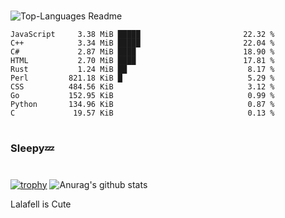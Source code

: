 #

![Top-Languages Readme](https://github.com/MogsFriend/MogsFriend/workflows/Top-Languages%20Readme/badge.svg)

<!--START_SECTION:top_language-->
```text
JavaScript     3.38 MiB █████                       22.32 %
C++            3.34 MiB █████                       22.04 %
C#             2.87 MiB ████                        18.90 %
HTML           2.70 MiB ████                        17.81 %
Rust           1.24 MiB ██                           8.17 %
Perl         821.18 KiB █                            5.29 %
CSS          484.56 KiB                              3.12 %
Go           152.95 KiB                              0.99 %
Python       134.96 KiB                              0.87 %
C             19.57 KiB                              0.13 %
```
<!--END_SECTION:top_language-->

#
### Sleepy💤
#
[![trophy](https://github-profile-trophy.vercel.app/?username=MogsFriend&theme=onedark)](https://github.com/ryo-ma/github-profile-trophy)
![Anurag's github stats](https://github-readme-stats.vercel.app/api?username=MogsFriend&hide=prs,issues,contribs&count_private=true)

Lalafell is Cute
<!--
**MogsFriend/MogsFriend** is a ✨ _special_ ✨ repository because its `README.md` (this file) appears on your GitHub profile.

Here are some ideas to get you started:

- 🔭 I’m currently working on ...
- 🌱 I’m currently learning ...
- 👯 I’m looking to collaborate on ...
- 🤔 I’m looking for help with ...
- 💬 Ask me about ...
- 📫 How to reach me: ...
- 😄 Pronouns: ...
- ⚡ Fun fact: ...
-->
